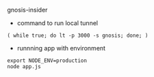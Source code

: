 gnosis-insider

* command to run local tunnel
```
( while true; do lt -p 3000 -s gnosis; done; )
```

* runnning app with environment
```
export NODE_ENV=production
node app.js
```
